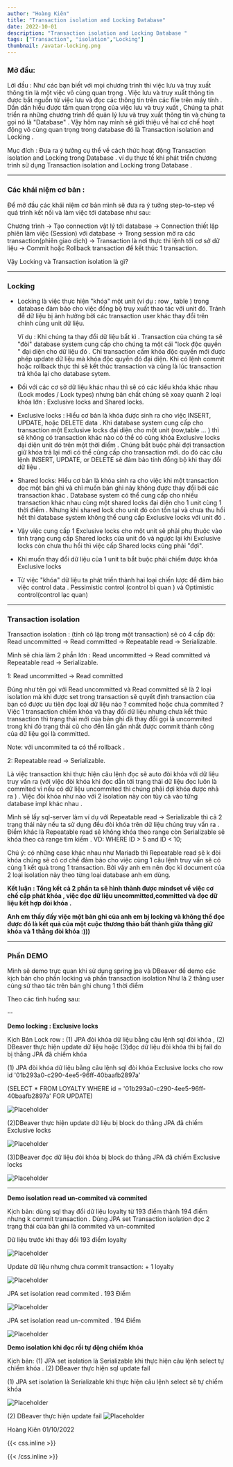 ```yaml
---
author: "Hoàng Kiên"
title: "Transaction isolation and Locking Database"
date: 2022-10-01
description: "Transaction isolation and Locking Database "
tags: ["Transaction", "isolation","Locking"]
thumbnail: /avatar-locking.png
---
```


<h3>Mở đầu:</h3>

 Lời đầu : Như các bạn biết với mọi chương trình thì việc lưu và truy xuất thông tin là một việc vô cùng quan trọng . Việc lưu và truy xuất thông tin được bắt nguồn từ việc lưu và đọc các thông tin trên các file trên máy tính . Dần dần hiểu được tầm quan trọng của việc lưu và truy xuất , Chúng ta phát triển ra những chương trình để quản lý lưu và truy xuất thông tin và chúng ta gọi nó là "Database"  . Vậy hôm nay mình sẽ giới thiệu về hai cơ chế hoạt động vô cùng quan trọng trong database đó là Transaction isolation and Locking .

 Mục đích : Đưa ra ý tưởng cụ thể về cách thức hoạt động Transaction isolation and Locking trong Database . ví dụ thực tế khi phát triển chương trình sử dụng Transaction isolation and Locking trong Database .

---


<h3>Các khái niệm cơ bản :</h3>

Để mở đầu các khái niệm cơ bản mình sẽ đưa ra ý tưởng step-to-step về quá trình kết nối và làm việc tới database như sau:

Chương trình -> Tạo connection vật lý tới database -> Connection thiết lập phiên làm việc (Session) với database   -> Trong session mở ra các transaction(phiên giao dịch) -> Transaction là nơi thực thi lệnh tới cơ sở dữ liệu -> Commit hoặc Rollback transaction để kết thúc 1 transaction.

Vậy Locking và Transaction isolation là gì?

---

<h3>Locking</h3>

- Locking là việc thực hiện "khóa" một unit (ví dụ : row , table ) trong database đảm bảo cho việc đồng bộ truy xuất thao tác với unit đó. Tránh để dữ liệu bị ảnh hưởng bởi các transaction user khác thay đổi trên chính cùng unit dữ liệu. 
 
  Ví dụ : Khi chúng ta  thay đổi dữ liệu bất kì . Transaction của chúng ta sẽ "đòi" database system cung cấp cho chúng ta một cái "lock độc quyền " đại diện cho dữ liệu đó  . Chỉ transaction cầm khóa độc quyền mới được phép update dữ liệu mà khóa độc quyền đó đại diện. Khi có lệnh commit hoặc rollback thực thi sẽ kết thúc transaction và cũng là lúc transaction trả khóa lại cho database sytem.

- Đối với các cơ sở dữ liệu khác nhau thì sẽ có các kiểu khóa khác nhau (Lock modes / Lock types) nhưng bản chất chúng sẽ xoay quanh 2 loại khóa lớn : Exclusive locks and Shared locks.

- Exclusive locks : Hiểu cơ bản là khóa được sinh ra cho việc INSERT, UPDATE, hoặc DELETE data . Khi database system cung cấp cho transaction một Exclusive locks đại diện cho một unit (row,table ... ) thì sẽ không có transaction khác nào có thể có cùng khóa Exclusive locks đại diện unit đó trên một thời điểm . Chúng bắt buộc phải đợi transaction giữ khóa trả lại mới có thể cũng cấp cho transaction mới. do đó các câu lệnh INSERT, UPDATE, or DELETE sẽ đảm bảo tính đồng bộ khi thay đổi dữ liệu .

- Shared locks: Hiểu cơ bản là khóa sinh ra cho việc khi một transaction đọc một bản ghi và chỉ muốn bản ghi này không được thay đổi bới các transaction khác . Database system có thể cung cấp cho nhiều transaction khác nhau cùng một shared locks đại diện cho 1 unit cùng 1 thời điểm . Nhưng khi shared lock cho unit đó còn tồn tại và chưa thu hồi hết thì database system không thể cung cấp Exclusive locks với unit đó .

- Vậy việc cung cấp 1 Exclusive locks cho một unit sẽ phải phụ thuộc vào tình trạng cung cấp Shared locks của unit đó và ngược lại khi Exclusive locks còn chưa thu hồi thì việc cấp Shared locks cũng phải "đợi".

- Khi muốn thay đổi dữ liệu của 1 unit ta bắt buộc phải chiếm được khóa Exclusive locks

- Từ việc "khóa" dữ liệu ta phát triển thành hai loại chiến lược  để đảm bảo việc control data .
Pessimistic  control (control bi quan ) và Optimistic control(control lạc quan)

---

<h3>Transaction isolation </h3>

Transaction isolation : (tính cô lập trong một transaction) sẽ có 4 cấp độ:  Read uncommitted -> Read committed -> Repeatable read -> Serializable.

Mình sẽ chia làm 2 phần lớn : Read uncommitted -> Read committed và Repeatable read -> Serializable.

1: Read uncommitted -> Read committed

Đúng như tên gọi với Read uncommitted và Read committed sẽ là 2 loại isolation mà khi được set trong transaction sẽ quyết định transaction của bạn có được ưu tiên đọc loại dữ liệu nào ? commited hoặc chưa commited ?
Việc 1 transaction chiếm khóa và thay đổi dữ liệu nhưng chưa kết thúc transaction thì trạng thái mới của bản ghi đã thay đổi gọi là uncommited trong khi đó trạng thái cũ cho đến lần gần nhất được commit thành công của dữ liệu gọi là committed.

Note: với uncommited ta có thể rollback .

2: Repeatable read -> Serializable.

Là việc transaction khi thực hiện câu lệnh đọc sẽ auto đòi khóa với dữ liệu truy vấn ra (với việc đòi khóa khi đọc dẫn tới trạng thái dữ liệu đọc luôn là commited vì nếu có dữ liệu uncommited thì chúng phải đợi khóa được nhả ra ) . Việc đòi khóa như nào với 2 isolation này còn tùy cả vào từng database impl khác nhau . 

Mình sẽ lấy sql-server làm ví dụ với Repeatable read -> Serializable thì cả 2 trạng thái này nếu ta sử dụng đều đòi khóa trên dữ liệu chúng truy vấn ra . Điểm khác là Repeatable read sẽ không khóa theo range còn Serializable sẽ khóa theo cả range tìm kiếm . VD: WHERE ID > 5 and ID < 10;  

Chú ý: có những case khác nhau như Mariadb thì Repeatable read sẽ k đòi khóa chúng sẽ có cơ chế đảm bảo cho việc cùng 1 câu lệnh truy vấn sẽ có cùng 1 kết quả trong 1 transaction. Bởi vậy anh em nên đọc kĩ document của 2 loại isolation này theo từng loại database anh em dùng.


**Kết luận :  Tổng kết cả 2 phần ta sẽ hình thành được mindset về việc cơ chế cấp phát khóa , việc đọc dữ liệu uncommitted,committed và đọc dữ liệu kết hợp đòi khóa .** 

**Anh em thấy đấy việc một bản ghi của anh em bị locking và không thể đọc được đó là kết quả của một cuộc thương thảo bất thành giữa thằng giữ khóa và 1 thằng đòi khóa :)))**


---

<h3>Phần DEMO</h3>

Mình sẽ demo trực quan khi sử dụng spring jpa và  DBeaver để demo các kịch bản cho phần locking và phần transaction isolation Như là 2 thằng user cùng sử thao tác trên bản ghi chung 1 thời điểm

Theo các tình huống sau:

--

**Demo locking : Exclusive locks**

Kịch Bản Lock row : (1) JPA đòi khóa dữ liệu bằng câu lệnh sql đòi khóa ,  (2)  DBeaver thực hiện update dữ liệu hoặc (3)đọc dữ liệu đòi khóa thì bị fail do bị thằng JPA đã chiếm khóa 

(1) JPA đòi khóa dữ liệu bằng câu lệnh sql đòi khóa Exclusive locks cho row id '01b293a0-c290-4ee5-96ff-40baafb2897a'  

(SELECT *  FROM LOYALTY WHERE id = '01b293a0-c290-4ee5-96ff-40baafb2897a' FOR UPDATE)

![Placeholder](/k1.png)

(2)DBeaver thực hiện update dữ liệu bị block do thằng JPA đã chiếm Exclusive locks

![Placeholder](/k2.png)

(3)DBeaver đọc dữ liệu đòi khóa bị block do thằng JPA đã chiếm Exclusive locks

![Placeholder](/k3.png)


---

**Demo isolation read un-commited và commited**

Kịch bản: dùng sql thay đổi dữ liệu loyalty từ 193 điểm thành 194 điểm nhưng k commit transaction . Dùng JPA set Transaction isolation đọc 2 trạng thái của bản ghi là commited và un-commited

Dữ liệu trước khi thay đổi 193 điểm loyalty

![Placeholder](/k4.png)

Update dữ liệu nhưng chưa commit transaction: + 1 loyalty

![Placeholder](/k5.png)


JPA set isolation read commited . 193 Điểm

![Placeholder](/k6.png)


JPA set isolation read un-commited . 194 Điểm

![Placeholder](/k7.png)


**Demo isolation khi đọc rồi tự động chiếm khóa**

Kịch bản: (1) JPA set isolation là Serializable khi thực hiện câu lệnh select tự chiếm khóa . (2)  DBeaver thực hiện  sql update fail

(1) JPA set isolation là Serializable khi thực hiện câu lệnh select sẽ tự chiếm khóa

![Placeholder](/k8.png)

(2)  DBeaver thực hiện update fail
![Placeholder](/k9.png)


Hoàng Kiên 01/10/2022



{{< css.inline >}}

<style>
.canon { background: white; width: 100%; height: auto; }
</style>

{{< /css.inline >}}
